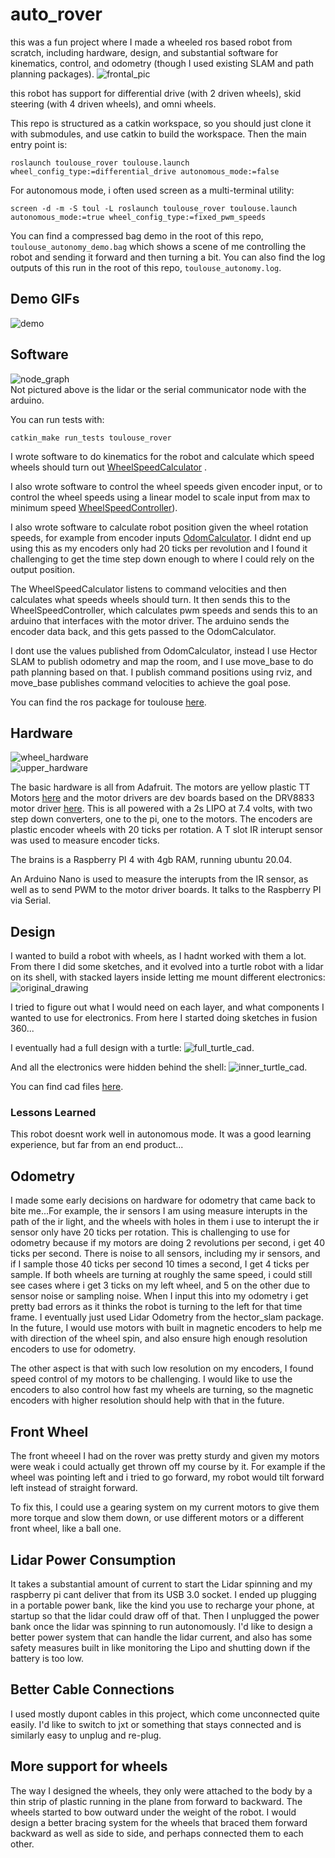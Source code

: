 # auto_rover

this was a fun project where I made a wheeled ros based robot from scratch, including hardware, design, and substantial software for kinematics, control, and odometry (though I used existing SLAM and path planning packages).
![frontal_pic](demo_assets/frontal_pic.png)

this robot has support for differential drive (with 2 driven wheels), skid steering (with 4 driven wheels), and omni wheels.

This repo is structured as a catkin workspace, so you should just clone it with submodules, and use catkin to build the workspace. Then the main entry point is:  

```
roslaunch toulouse_rover toulouse.launch wheel_config_type:=differential_drive autonomous_mode:=false
```

For autonomous mode, i often used screen as a multi-terminal utility:

```
screen -d -m -S toul -L roslaunch toulouse_rover toulouse.launch autonomous_mode:=true wheel_config_type:=fixed_pwm_speeds
```

You can find a compressed bag demo in the root of this repo, `toulouse_autonomy_demo.bag` which shows a scene of me controlling the robot and sending it forward and then turning a bit. You can also find the log outputs of this run in the root of this repo, `toulouse_autonomy.log`.  

## Demo GIFs

![demo](./demo_assets/toulouse_demo.gif)

## Software

![node_graph](demo_assets/node_graph.PNG)  
Not pictured above is the lidar or the serial communicator node with the arduino.

You can run tests with:  

```
catkin_make run_tests toulouse_rover
```

I wrote software to do kinematics for the robot and calculate which speed wheels should turn out [WheelSpeedCalculator](src/toulouse_rover/include/toulouse_rover/wheel_speed_calculator.h) .  

I also wrote software to control the wheel speeds given encoder input, or to control the wheel speeds using a linear model to scale input from max to minimum speed [WheelSpeedController](src/toulouse_rover/include/toulouse_rover/wheel_speed_controller.h)).

I also wrote software to calculate robot position given the wheel rotation speeds, for example from encoder inputs [OdomCalculator](src/toulouse_rover/include/toulouse_rover/odom_calculator.h). I didnt end up using this as my encoders only had 20 ticks per revolution and I found it challenging to get the time step down enough to where I could rely on the output position.

The WheelSpeedCalculator listens to command velocities and then calculates what speeds wheels should turn. It then sends this to the WheelSpeedController, which calculates pwm speeds and sends this to an arduino that interfaces with the motor driver. The arduino sends the encoder data back, and this gets passed to the OdomCalculator.

I dont use the values published from OdomCalculator, instead I use Hector SLAM to publish odometry and map the room, and I use move_base to do path planning based on that. I publish command positions using rviz, and move_base publishes command velocities to achieve the goal pose.

You can find the ros package for toulouse [here](src/toulouse_rover/).

## Hardware

![wheel_hardware](demo_assets/20221205_205958.jpg)  
![upper_hardware](demo_assets/20221205_210029.jpg)

The basic hardware is all from Adafruit. The motors are yellow plastic TT Motors [here](https://www.adafruit.com/product/3777) and the motor drivers are dev boards based on the DRV8833 motor driver [here](https://www.adafruit.com/product/3297). This is all powered with a 2s LIPO at 7.4 volts, with two step down converters, one to the pi, one to the motors. The encoders are plastic encoder wheels with 20 ticks per rotation. A T slot IR interupt sensor was used to measure encoder ticks.

The brains is a Raspberry PI 4 with 4gb RAM, running ubuntu 20.04.

An Arduino Nano is used to measure the interupts from the IR sensor, as well as to send PWM to the motor driver boards. It talks to the Raspberry PI via Serial.

## Design

I wanted to build a robot with wheels, as I hadnt worked with them a lot. From there I did some sketches, and it evolved into a turtle robot with a lidar on its shell, with stacked layers inside letting me mount different electronics:
![original_drawing](demo_assets/20210703_170028.jpg)

I tried to figure out what I would need on each layer, and what components I wanted to use for electronics. From here I started doing sketches in fusion 360...

I eventually had a full design with a turtle:
![full_turtle_cad](demo_assets/turtle_cad.PNG).

And all the electronics were hidden behind the shell:
![inner_turtle_cad](demo_assets/turtle_inner_cad.PNG).

You can find cad files [here](cad).

### Lessons Learned

This robot doesnt work well in autonomous mode. It was a good learning experience, but far from an end product...

## Odometry

I made some early decisions on hardware for odometry that came back to bite me...For example, the ir sensors I am using measure interupts in the path of the ir light, and the wheels with holes in them i use to interupt the ir sensor only have 20 ticks per rotation. This is challenging to use for odometry because if my motors are doing 2 revolutions per second, i get 40 ticks per second. There is noise to all sensors, including my ir sensors, and if I sample those 40 ticks per second 10 times a second, I get 4 ticks per sample. If both wheels are turning at roughly the same speed, i could still see cases where i get 3 ticks on my left wheel, and 5 on the other due to sensor noise or sampling noise. When I input this into my odometry i get pretty bad errors as it thinks the robot is turning to the left for that time frame. I eventually just used Lidar Odometry from the hector_slam package. In the future, I would use motors with built in magnetic encoders to help me with direction of the wheel spin, and also ensure high enough resolution encoders to use for odometry.

The other aspect is that with such low resolution on my encoders, I found speed control of my motors to be challenging. I would like to use the encoders to also control how fast my wheels are turning, so the magnetic encoders with higher resolution should help with that in the future.

## Front Wheel
The front wheeel I had on the rover was pretty sturdy and given my motors were weak i could actually get thrown off my course by it. For example if the wheel was pointing left and i tried to go forward, my robot would tilt forward left instead of straight forward.

To fix this, I could use a gearing system on my current motors to give them more torque and slow them down, or use different motors or a different front wheel, like a ball one.


## Lidar Power Consumption

It takes a substantial amount of current to start the Lidar spinning and my raspberry pi cant deliver that from its USB 3.0 socket. I ended up plugging in a portable power bank, like the kind you use to recharge your phone, at startup so that the lidar could draw off of that. Then I unplugged the power bank once the lidar was spinning to run autonomously. I'd like to design a better power system that can handle the lidar current, and also has some safety measures built in like monitoring the Lipo and shutting down if the battery is too low.

## Better Cable Connections

I used mostly dupont cables in this project, which come unconnected quite easily. I'd like to switch to jxt or something that stays connected and is similarly easy to unplug and re-plug.  

## More support for wheels
The way I designed the wheels, they only were attached to the body by a thin strip of plastic running in the plane from forward to backward. The wheels started to bow outward under the weight of the robot. I would design a better bracing system for the wheels that braced them forward backward as well as side to side, and perhaps connected them to each other.  
